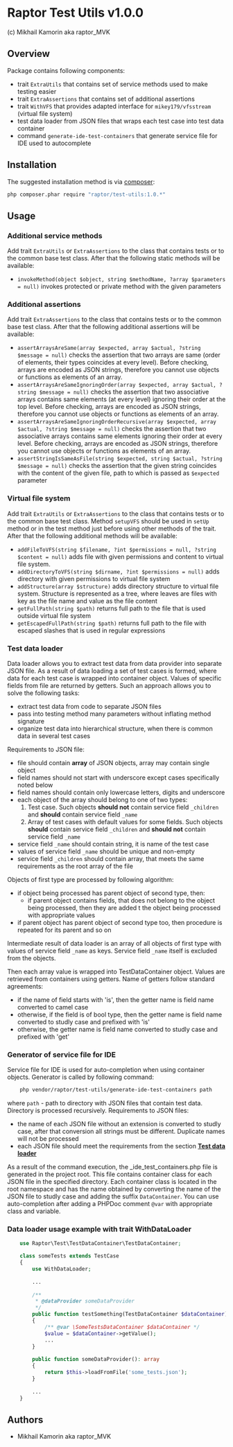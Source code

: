 # Raptor Test Utils v1.0.0

(c) Mikhail Kamorin aka raptor_MVK

## Overview

Package contains following components:
- trait `ExtraUtils` that contains set of service methods used to make testing easier
- trait `ExtraAssertions` that contains set of additional assertions
- trait `WithVFS` that provides adapted interface for `mikey179/vfsstream` (virtual file system)
- test data loader from JSON files that wraps each test case into test data container
- command `generate-ide-test-containers` that generate service file for IDE used to autocomplete

## Installation

The suggested installation method is via [composer](https://getcomposer.org/):

```sh
php composer.phar require "raptor/test-utils:1.0.*"
```

## Usage

### Additional service methods

Add trait `ExtraUtils` or `ExtraAssertions` to the class that contains tests or to the common base test class. After
that the following static methods will be available:

 - `invokeMethod(object $object, string $methodName, ?array $parameters = null)` invokes protected or private method
   with the given parameters

### Additional assertions

Add trait `ExtraAssertions` to the class that contains tests or to the common base test class. After that the following
additional assertions will be available:

 - `assertArraysAreSame(array $expected, array $actual, ?string $message = null)` checks the assertion that two arrays
   are same (order of elements, their types coincides at every level). Before checking, arrays are encoded as JSON
   strings, therefore you cannot use objects or functions as elements of an array.
 - `assertArraysAreSameIgnoringOrder(array $expected, array $actual, ?string $message = null)` checks the assertion that
   two associative arrays contains same elements (at every level) ignoring their order at the top level. Before
   checking, arrays are encoded as JSON strings, therefore you cannot use objects or functions as elements of an array.
 - `assertArraysAreSameIgnoringOrderRecursive(array $expected, array $actual, ?string $message = null)` checks the
   assertion that two associative arrays contains same elements ignoring their order at every level. Before checking,
   arrays are encoded as JSON strings, therefore you cannot use objects or functions as elements of an array.
 - `assertStringIsSameAsFile(string $expected, string $actual, ?string $message = null)` checks the assertion that the
   given string coincides with the content of the given file, path to which is passed as `$expected` parameter

### Virtual file system

Add trait `ExtraUtils` or `ExtraAssertions` to the class that contains tests or to the common base test class. Method
`setupVFS` should be used in `setUp` method or in the test method just before using other methods of the trait.
After that the following additional methods will be available:

 - `addFileToVFS(string $filename, ?int $permissions = null, ?string $content = null)` adds file with given permissions
   and content to virtual file system.
 - `addDirectoryToVFS(string $dirname, ?int $permissions = null)` adds directory with given permissions to virtual file
   system
 - `addStructure(array $structure)` adds directory structure to virtual file system. Structure is represented as a tree,
   where leaves are files with key as the file name and value as the file content
 - `getFullPath(string $path)` returns full path to the file that is used outside virtual file system
 - `getEscapedFullPath(string $path)` returns full path to the file with escaped slashes that is used in regular
   expressions

### Test data loader

Data loader allows you to extract test data from data provider into separate JSON file. As a result of data loading a
set of test cases is formed, where data for each test case is wrapped into container object. Values of specific fields
from file are returned by getters. Such an approach allows you to solve the following tasks:

 - extract test data from code to separate JSON files
 - pass into testing method many parameters without inflating method signature
 - organize test data into hierarchical structure, when there is common data in several test cases

Requirements to JSON file:
 - file should contain **array** of JSON objects, array may contain single object
 - field names should not start with underscore except cases specifically noted below
 - field names should contain only lowercase letters, digits and underscore
 - each object of the array should belong to one of two types:
     1. Test case. Such objects **should not** contain service field `_children` and **should** contain
        service field `_name`
     2. Array of test cases with default values for some fields. Such objects **should** contain service field
        `_children` and **should not** contain service field `_name`
 - service field `_name` should contain string, it is name of the test case
 - values of service field `_name` should be unique and non-empty
 - service field `_children` should contain array, that meets the same requirements as the root array of the file

Objects of first type are processed by following algorithm:
 - if object being processed has parent object of second type, then:
     - if parent object contains fields, that does not belong to the object being processed, then they are added t
      the object being processed with appropriate values
 - if parent object has parent object of second type too, then procedure is repeated for its parent and so on     
 
Intermediate result of data loader is an array of all objects of first type with values of service field `_name` as
keys. Service field `_name` itself is excluded from the objects.

Then each array value is wrapped into TestDataContainer object. Values are retrieved from containers using getters. 
Name of getters follow standard agreements:
 - if the name of field starts with 'is', then the getter name is field name converted to camel case
 - otherwise, if the field is of bool type, then the getter name is field name converted to studly case and prefixed with
   'is'
 - otherwise, the getter name is field name converted to studly case and prefixed with 'get'

### Generator of service file for IDE

Service file for IDE is used for auto-completion when using container objects. Generator is called by following command:

```bash
    php vendor/raptor/test-utils/generate-ide-test-containers path
```

where `path` - path to directory with JSON files that contain test data. Directory is processed recursively.
Requirements to JSON files:
 - the name of each JSON file without an extension is converted to studly case, after that conversion all strings must
   be different. Duplicate names will not be processed
 - each JSON file should meet the requirements from the section **[Test data loader](#test-data-loader)**

As a result of the command execution, the _ide_test_containers.php file is generated in the project root. This file
contains container class for each JSON file in the specified directory. Each container class is located in the root
namespace and has the name obtained by converting the name of the JSON file to studly case and adding the suffix
`DataContainer`. You can use auto-completion after adding a PHPDoc comment `@var` with appropriate class and variable.

### Data loader usage example with trait WithDataLoader

```php
    use Raptor\Test\TestDataContainer\TestDataContainer;

    class someTests extends TestCase
    {
        use WithDataLoader;
             
        ...
        
        /**
         * @dataProvider someDataProvider
         */
        public function testSomething(TestDataContainer $dataContainer): void
        {
            /** @var \SomeTestsDataContainer $dataContainer */
            $value = $dataContainer->getValue();
            ...
        }
        
        public function someDataProvider(): array
        {
            return $this->loadFromFile('some_tests.json'); 
        }
        
        ...
    }
```

## Authors

- Mikhail Kamorin aka raptor_MVK